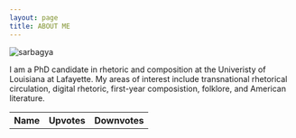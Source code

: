```yaml
---
layout: page
title: ABOUT ME
---
```


![sarbagya](https://user-images.githubusercontent.com/59418640/234461800-d8cc4e24-10e4-4cb5-8434-6e10dc51e7ec.png)

I am a PhD candidate in rhetoric and composition at the Univeristy of Louisiana at Lafayette. My areas of interest include transnational rhetorical circulation, digital rhetoric, first-year composistion, folklore, and American literature. 

<table>
    <tr>
      <th>Name</th>
      <th>Upvotes</th>
      <th>Downvotes</th>
    </tr>
</table>
